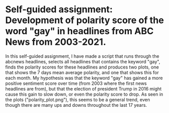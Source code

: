 # Self-guided assignment: Development of polarity score of the word "gay" in headlines from ABC News from 2003-2021.

In this self-guided assignment, I have made a script that runs through the abcnews headlines, selects all headlines that contains the keyword "gay", finds the polarity scores for these headlines and produces two plots, one that shows the 7 days mean average polarity, and one that shows this for each month.
My hypothesis was that the keyword "gay" has gained a more positive sentiment score over time (from 2003 where the first news headlines are from), but that the election of president Trump in 2016 might cause this gain to slow down, or even the polarity score to drop. As seen in the plots ("polarity_plot.png"), this seems to be a general trend, even though there are many ups and downs throughout the last 17 years.
